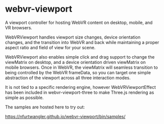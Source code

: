 # webvr-viewport
A viewport controller for hosting WebVR content on desktop, mobile, and VR browsers.

WebVRViewport handles viewport size changes, device orientation changes, and the transition into WebVR and back while maintaining a proper aspect ratio and field of view for your scene.

WebVRViewport also enables simple click and drag support to change the viewMatrix on desktop, and a device orientation driven viewMatrix on mobile browsers.  Once in WebVR, the viewMatrix will seamless transition to being controlled by the WebVR frameData, so you can target one simple abstraction of the viewport across all three interaction modes.

It is not tied to a specific rendering engine, however WebVRViewportEffect has been included in webvr-viewport-three to make Three.js rendering as simple as possible.

The samples are hosted here to try out:

https://nfurtwangler.github.io/webvr-viewport/bin/samples/
